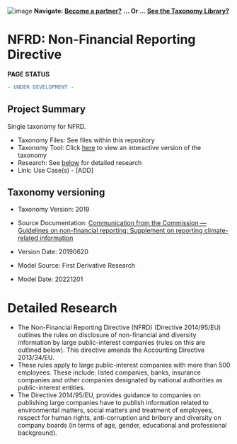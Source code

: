 ![image](https://user-images.githubusercontent.com/112073913/188821900-0c411acf-fbdd-4163-adc9-3ba4e2be78df.png)
**Navigate: [Become a partner?](https://github.com/OS-SFT/06-COLLABORATORS-PARTNERS)**
**... Or ... [See the Taxonomy Library?](https://github.com/orgs/OS-SFT/projects/2)**

# NFRD: Non-Financial Reporting Directive

**PAGE STATUS**
```diff
- UNDER DEVELOPMENT -
```

## Project Summary

Single taxonomy for NFRD.
- Taxonomy Files: See files within this repository
- Taxonomy Tool: Click [here](https://os-sft.solidatus.com/viewer/share/iQ4vv1ldeMQxLB98pnYQr3WZr1vDC4Pi) to view an interactive version of the taxonomy
- Research: See [below](https://github.com/OS-SFT/Taxonomy-Mappings-Library/blob/NFRD-branch-221201/Single%20Taxonomies/NFRD/Readme.md#detailed-research) for detailed research
- Link: Use Case(s) - [ADD]

## Taxonomy versioning 

- Taxonomy Version: 2019 

- Source Documentation: [Communication from the Commission — Guidelines on non-financial reporting: Supplement on reporting climate-related information](https://eur-lex.europa.eu/legal-content/EN/TXT/?uri=CELEX:52019XC0620(01)) 

- Version Date: 20190620 

- Model Source: First Derivative Research 

- Model Date: 20221201 


# Detailed Research

-	The Non-Financial Reporting Directive (NFRD) (Directive 2014/95/EU) outlines the rules on disclosure of non-financial and diversity information by large public-interest companies (rules on this are outlined below). This directive amends the Accounting Directive 2013/34/EU. 
-	These rules apply to large public-interest companies with more than 500 employees. These include: listed companies, banks, insurance companies and other companies designated by national authorities as public-interest entities. 
-	The Directive 2014/95/EU, provides guidance to companies on publishing large companies have to publish information related to environmental matters, social matters and treatment of employees, respect for human rights, anti-corruption and bribery and diversity on company boards (in terms of age, gender, educational and professional background). 

